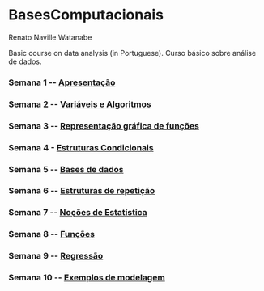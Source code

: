 # BasesComputacionais


Renato Naville Watanabe

Basic course on data analysis (in Portuguese). 
Curso básico sobre análise de dados.



### **Semana 1 -- [Apresentação](https://nbviewer.jupyter.org/format/slides/github/rnwatanabe/BasesComputacionais/blob/master/aula1/Apresenta%C3%A7%C3%A3o.ipynb#/)**

### **Semana 2 -- [Variáveis e Algoritmos](https://nbviewer.jupyter.org/format/slides/github/rnwatanabe/BasesComputacionais2019/blob/master/aula2/Vari%C3%A1veis%20e%20algoritmos.ipynb#/)**

### **Semana 3 -- [Representação gráfica de funções](https://nbviewer.jupyter.org/format/slides/github/rnwatanabe/BasesComputacionais2019/blob/master/aula3/Representa%C3%A7%C3%A3oGraficaDeFun%C3%A7%C3%B5es.ipynb#/)**

### **Semana 4 - [Estruturas Condicionais](https://nbviewer.jupyter.org/format/slides/github/rnwatanabe/BasesComputacionais2019/blob/master/aula4/EstruturasCondicionais.ipynb#/)**


### **Semana 5 -- [Bases de dados](https://nbviewer.jupyter.org/format/slides/github/rnwatanabe/BasesComputacionais2019/blob/master/aula5/BasesDeDados.ipynb#/)**

### **Semana 6 -- [Estruturas de repetição](https://nbviewer.jupyter.org/format/slides/github/rnwatanabe/BasesComputacionais2019/blob/master/aula6/EstruturasDeRepeticao.ipynb#/)**

### **Semana 7 -- [Noções de Estatística](https://nbviewer.jupyter.org/format/slides/github/rnwatanabe/BasesComputacionais2019/blob/master/aula7/Estatistica.ipynb#/)**

### **Semana 8 -- [Funções](https://nbviewer.jupyter.org/format/slides/github/rnwatanabe/BasesComputacionais2019/blob/master/aula8/Funcoes.ipynb#/)**

### **Semana 9 -- [Regressão](https://nbviewer.jupyter.org/format/slides/github/rnwatanabe/BasesComputacionais2019/blob/master/aula9/Regress%C3%A3o.ipynb#/)**

### **Semana 10 -- [Exemplos de modelagem](https://nbviewer.jupyter.org/format/slides/github/rnwatanabe/BasesComputacionais2019/blob/master/aula10/Modelagem.ipynb#)**




